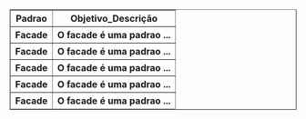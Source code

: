 
<body>
      <table border="1" width="500">
        <thead>
         <tr>
             <th scope="col">Padrao</th>
             <th scope="col">Objetivo_Descrição</th>
         </tr>
         <tr>
             <th scope="col">Facade</th>
             <th scope="col">O facade é uma padrao ...</th>
         </tr>
               <tr>
             <th scope="col">Facade</th>
             <th scope="col">O facade é uma padrao ...</th>
         </tr>
               <tr>
             <th scope="col">Facade</th>
             <th scope="col">O facade é uma padrao ...</th>
         </tr>
               <tr>
             <th scope="col">Facade</th>
             <th scope="col">O facade é uma padrao ...</th>
         </tr>
               <tr>
             <th scope="col">Facade</th>
             <th scope="col">O facade é uma padrao ...</th>
         </tr>
        </thead>
     </table>
     </body>
